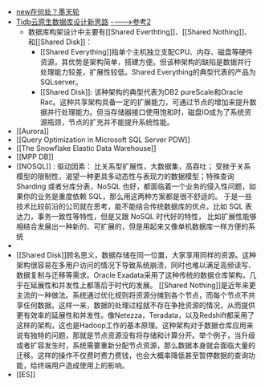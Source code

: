 - [new在何处？墨天轮](https://www.modb.pro/db/49527)
- [Tidb云原生数据库设计新思路](https://pingcap.com/zh/blog/new-ideas-for-designing-cloud-native-database) <span class="alg-4stars"><a href=https://zhuanlan.zhihu.com/p/464135327>---->参考2</a></span>
	- 数据库构架设计中主要有[[Shared Everthting]]、[[Shared Nothing]]、和[[Shared Disk]]：
		- [[Shared Everything]]指单个主机独立支配CPU、内存、磁盘等硬件资源，其优势是架构简单，搭建方便。但该种架构的缺陷是数据并行处理能力较差，扩展性较低。Shared Everything的典型代表的产品为SQLserver。
		- [[Shared Disk]]: 该种架构的典型代表为DB2 pureScale和Oracle Rac。这种共享架构具备一定的扩展能力，可通过节点的增加来提升数据并行处理能力。但当存储器接口使用饱和时，磁盘IO成为了系统资源瓶颈，节点的扩充并不能提升系统性能。
- [[Aurora]]
- [[Query Optimization in Microsoft SQL Server PDW]]
- [[The Snowflake Elastic Data Warehouse]]
- [[MPP DB]]
- [[NOSQL]] : 驱动因素： 比关系型扩展性，大数据集，高吞吐； 受挫于关系模型的限制性，渴望一种更具多动态性与表现力的数据模型；特殊查询
  Sharding 或者分库分表，NoSQL 也好，都面临着一个业务的侵入性问题，如果你的业务是重度依赖 SQL，那么用这两种方案都是很不舒适的。
  于是一些技术比较前沿的公司就在思考，能不能结合传统数据库的优点，比如 SQL 表达力，事务一致性等特性，但是又跟 NoSQL 时代好的特性，
  比如扩展性能够相结合发展出一种新的、可扩展的，但是用起来又像单机数据库一样方便的系统
-
- [[Shared Disk]]顾名思义，数据存储在同一位置，大家享用同样的资源。这种架构很容易在多用户访问的情况下导致系统崩溃，同时也难以满足高频读写、数据复制与迁移等需求。Oracle Exadata采用了这种传统的数据仓库架构，几乎在延展性和并发性上都落后于时代的发展。
  [[Shared Nothing]]是近年来更主流的一种做法。系统通过优化规则将资源分摊到各个节点，而每个节点不共享任何数据。这样一来，数据的处理过程就不存在争抢资源的情况，从而提供更有效率的延展性和并发性。像Netezza，Teradata，以及Redshift都采用了这样的架构，这也是Hadoop工作的基本原理。这种架构对于数据仓库应用来说有独特的问题，那就是节点资源没有将存储和计算分开。举个例子，当升级或者扩容发生时，系统需要重新分配节点资源，那么数据本身就会面临大量的迁移。这样的操作不仅费时费力费钱，也会大概率降低甚至暂停数据的查询功能，给终端用户造成使用上的影响。
- [[ES]]